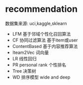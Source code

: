 #  recommendation 
  数据集来源: uci,kaggle,sklearn
- LFM    基于邻域个性化召回算法
- CF     协同过滤算法    基于item或user
- ContentBased  基于内容推荐算法
- Iteam2Vec      词向量
- LR    线性回归
- PR  personal rank    个性排名
- Tree 决策树
- WD   排序模型    wide and deep

